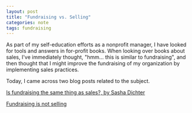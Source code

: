 ```yaml
---
layout: post
title: "Fundraising vs. Selling"
categories: note
tags: fundraising
---
```


As part of my self-education efforts as a nonprofit manager, I have looked for tools and answers in for-profit books.  When looking over books about sales, I've immediately thought, "hmm... this is similar to fundraising", and then thought that I might improve the fundraising of my organization by implementing sales practices.

Today, I came across two blog posts related to the subject. 

[Is fundraising the same thing as sales?, by Sasha Dichter](https://sashadichter.wordpress.com/)

[Fundraising is not selling](http://www.jennifermccrea.com/fundraising-selling-5/)
